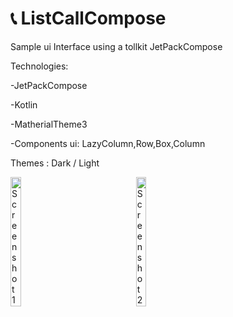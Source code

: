 # 📞 ListCallCompose

Sample ui Interface using a tollkit JetPackCompose 

Technologies:

-JetPackCompose

-Kotlin

-MatherialTheme3

-Components ui: LazyColumn,Row,Box,Column


Themes :  Dark / Light


<div style="display: flex; flex-direction: row; align-items: center;">
  <div style="display: flex; flex-direction: row; align-items: center; justify-content: space-between;">
  <img src="https://github.com/BrunoHPBarbosa/ListContactsCompose/assets/141725324/f82abb60-2285-4fc1-8213-7364106e7009" alt="Screenshot 1" style="width: 25%; margin-right: 55px;">
    
  <img src="https://github.com/BrunoHPBarbosa/ListContactsCompose/assets/141725324/ac688960-87f8-421d-b798-5f3f3b317c1a" alt="Screenshot 2" style="width: 25%;">
</div>


